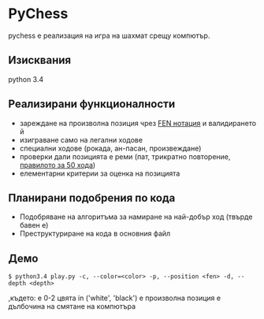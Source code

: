 # PyChess
pychess е реализация на игра на шахмат срещу компютър.

## Изисквания

python 3.4

## Реализирани функционалности

* зареждане на произволна позиция чрез [FEN нотация](http://en.wikipedia.org/wiki/Forsyth%E2%80%93Edwards_Notation) и валидирането й
* изиграване само на легални ходове
* специални ходове (рокада, ан-пасан, произвеждане)
* проверки дали позицията е реми (пат, трикратно повторение, [правилото за 50 хода](http://en.wikipedia.org/wiki/Fifty-move_rule))
* елементарни критерии за оценка на позицията

## Планирани подобрения по кода

* Подобряване на алгоритъма за намиране на най-добър ход (твърде бавен е)
* Преструктуриране на кода в основния файл

## Демо

```
$ python3.4 play.py -c, --color=<color> -p, --position <fen> -d, --depth <depth>
```
,където:
<color> е 0-2 цвята in ('white', 'black')
<fen> е произволна позиция
<depth> е дълбочина на смятане на компютъра
